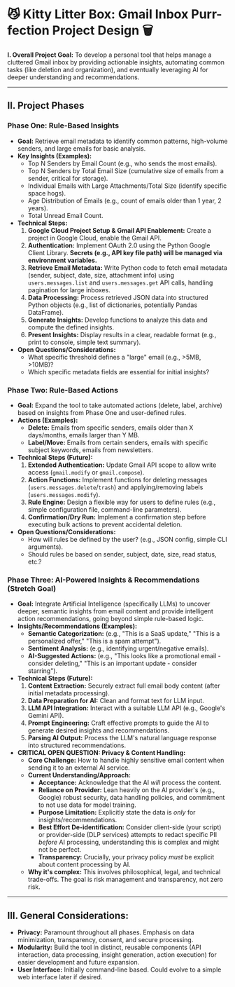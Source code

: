 # 😼 Kitty Litter Box: Gmail Inbox Purr-fection Project Design 🗑️

**I. Overall Project Goal:**
To develop a personal tool that helps manage a cluttered Gmail inbox by providing actionable insights, automating common tasks (like deletion and organization), and eventually leveraging AI for deeper understanding and recommendations.

---

## II. Project Phases

### Phase One: Rule-Based Insights
* **Goal:** Retrieve email metadata to identify common patterns, high-volume senders, and large emails for basic analysis.
* **Key Insights (Examples):**
    * Top N Senders by Email Count (e.g., who sends the most emails).
    * Top N Senders by Total Email Size (cumulative size of emails from a sender, critical for storage).
    * Individual Emails with Large Attachments/Total Size (identify specific space hogs).
    * Age Distribution of Emails (e.g., count of emails older than 1 year, 2 years).
    * Total Unread Email Count.
* **Technical Steps:**
    1.  **Google Cloud Project Setup & Gmail API Enablement:** Create a project in Google Cloud, enable the Gmail API.
    2.  **Authentication:** Implement OAuth 2.0 using the Python Google Client Library. **Secrets (e.g., API key file path) will be managed via environment variables.**
    3.  **Retrieve Email Metadata:** Write Python code to fetch email metadata (sender, subject, date, size, attachment info) using `users.messages.list` and `users.messages.get` API calls, handling pagination for large inboxes.
    4.  **Data Processing:** Process retrieved JSON data into structured Python objects (e.g., list of dictionaries, potentially Pandas DataFrame).
    5.  **Generate Insights:** Develop functions to analyze this data and compute the defined insights.
    6.  **Present Insights:** Display results in a clear, readable format (e.g., print to console, simple text summary).
* **Open Questions/Considerations:**
    * What specific threshold defines a "large" email (e.g., >5MB, >10MB)?
    * Which specific metadata fields are essential for initial insights?

### Phase Two: Rule-Based Actions
* **Goal:** Expand the tool to take automated actions (delete, label, archive) based on insights from Phase One and user-defined rules.
* **Actions (Examples):**
    * **Delete:** Emails from specific senders, emails older than X days/months, emails larger than Y MB.
    * **Label/Move:** Emails from certain senders, emails with specific subject keywords, emails from newsletters.
* **Technical Steps (Future):**
    1.  **Extended Authentication:** Update Gmail API scope to allow write access (`gmail.modify` or `gmail.compose`).
    2.  **Action Functions:** Implement functions for deleting messages (`users.messages.delete`/`trash`) and applying/removing labels (`users.messages.modify`).
    3.  **Rule Engine:** Design a flexible way for users to define rules (e.g., simple configuration file, command-line parameters).
    4.  **Confirmation/Dry Run:** Implement a confirmation step before executing bulk actions to prevent accidental deletion.
* **Open Questions/Considerations:**
    * How will rules be defined by the user? (e.g., JSON config, simple CLI arguments).
    * Should rules be based on sender, subject, date, size, read status, etc.?

### Phase Three: AI-Powered Insights & Recommendations (Stretch Goal)
* **Goal:** Integrate Artificial Intelligence (specifically LLMs) to uncover deeper, semantic insights from email content and provide intelligent action recommendations, going beyond simple rule-based logic.
* **Insights/Recommendations (Examples):**
    * **Semantic Categorization:** (e.g., "This is a SaaS update," "This is a personalized offer," "This is a spam attempt").
    * **Sentiment Analysis:** (e.g., identifying urgent/negative emails).
    * **AI-Suggested Actions:** (e.g., "This looks like a promotional email - consider deleting," "This is an important update - consider starring").
* **Technical Steps (Future):**
    1.  **Content Extraction:** Securely extract full email body content (after initial metadata processing).
    2.  **Data Preparation for AI:** Clean and format text for LLM input.
    3.  **LLM API Integration:** Interact with a suitable LLM API (e.g., Google's Gemini API).
    4.  **Prompt Engineering:** Craft effective prompts to guide the AI to generate desired insights and recommendations.
    5.  **Parsing AI Output:** Process the LLM's natural language response into structured recommendations.
* **CRITICAL OPEN QUESTION: Privacy & Content Handling:**
    * **Core Challenge:** How to handle highly sensitive email content when sending it to an external AI service.
    * **Current Understanding/Approach:**
        * **Acceptance:** Acknowledge that the AI *will* process the content.
        * **Reliance on Provider:** Lean heavily on the AI provider's (e.g., Google) robust security, data handling policies, and commitment to not use data for model training.
        * **Purpose Limitation:** Explicitly state the data is *only* for insights/recommendations.
        * **Best Effort De-identification:** Consider client-side (your script) or provider-side (DLP services) attempts to redact specific PII *before* AI processing, understanding this is complex and might not be perfect.
        * **Transparency:** Crucially, your privacy policy *must* be explicit about content processing by AI.
    * **Why it's complex:** This involves philosophical, legal, and technical trade-offs. The goal is risk management and transparency, not zero risk.

---

## III. General Considerations:
* **Privacy:** Paramount throughout all phases. Emphasis on data minimization, transparency, consent, and secure processing.
* **Modularity:** Build the tool in distinct, reusable components (API interaction, data processing, insight generation, action execution) for easier development and future expansion.
* **User Interface:** Initially command-line based. Could evolve to a simple web interface later if desired.
